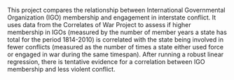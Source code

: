 This project compares the relationship between International Governmental Organization (IGO) membership and engagement in interstate conflict. It uses data from the Correlates of War Project to assess if higher membership in IGOs (measured by the number of member years a state has total for the period 1814-2010) is correlated with the state being involved in fewer conflicts (measured as the number of times a state either used force or engaged in war during the same timespan). After running a robust linear regression, there is tentative evidence for a correlation between IGO membership and less violent conflict. 


